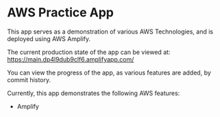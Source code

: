# AWS Practice App

This app serves as a demonstration of various AWS Technologies, and is deployed using AWS Amplify.

The current production state of the app can be viewed at: 
https://main.dp4l9dub9clf6.amplifyapp.com/

You can view the progress of the app, as various features are added, by commit history.

Currently, this app demonstrates the following AWS features:

- Amplify
